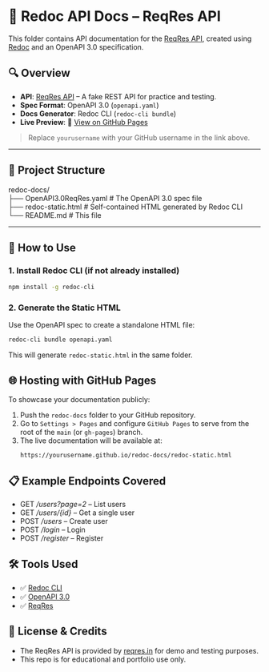 # 📘 Redoc API Docs – ReqRes API

This folder contains API documentation for the [ReqRes API](https://reqres.in), created using [Redoc](https://github.com/Redocly/redoc) and an OpenAPI 3.0 specification.

## 🔍 Overview

- **API**: [ReqRes API](https://reqres.in) – A fake REST API for practice and testing.
- **Spec Format**: OpenAPI 3.0 (`openapi.yaml`)
- **Docs Generator**: Redoc CLI (`redoc-cli bundle`)
- **Live Preview**: 📄 [View on GitHub Pages](https://yourusername.github.io/redoc-docs/redoc-static.html)

> Replace `yourusername` with your GitHub username in the link above.

---

## 📁 Project Structure

redoc-docs/  
├── OpenAPI3.0ReqRes.yaml # The OpenAPI 3.0 spec file  
├── redoc-static.html # Self-contained HTML generated by Redoc CLI  
└── README.md # This file


---

## 🚀 How to Use

### 1. Install Redoc CLI (if not already installed)

```bash
npm install -g redoc-cli
```


### 2. Generate the Static HTML
Use the OpenAPI spec to create a standalone HTML file:

```bash
redoc-cli bundle openapi.yaml
```
This will generate `redoc-static.html` in the same folder.  


## 🌐 Hosting with GitHub Pages

To showcase your documentation publicly:

1. Push the `redoc-docs` folder to your GitHub repository.
2. Go to `Settings > Pages` and configure `GitHub Pages` to serve from the root of the `main` (or `gh-pages`) branch.
3. The live documentation will be available at:
   ```arduino
   https://yourusername.github.io/redoc-docs/redoc-static.html
   ```

## 📋 Example Endpoints Covered

- GET _/users?page=2_ – List users
- GET _/users/{id}_ – Get a single user
- POST _/users_ – Create user
- POST _/login_ – Login
- POST _/register_ – Register


## 🛠 Tools Used

- ✅ [Redoc CLI](https://github.com/Redocly/redoc)
- ✅ [OpenAPI 3.0](https://swagger.io/specification/)
- ✅ [ReqRes](https://reqres.in/)


## 📄 License & Credits

- The ReqRes API is provided by [reqres.in](https://reqres.in/) for demo and testing purposes.
- This repo is for educational and portfolio use only.




